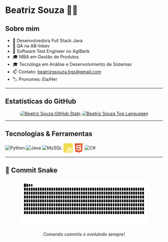 # Beatriz Souza 👩‍💻

## Sobre mim

- 🌱 Desenvolvedora Full Stack Java  
- 🧪 QA na AB-Inbev  
- 🧪 Software Test Engineer no AgiBank  
- 🎓 MBA em Gestão de Produtos  
- 🎓 Tecnóloga em Análise e Desenvolvimento de Sistemas  
- 📫 Contato: [beatrizgsouza.bgs@gmail.com](mailto:beatrizgsouza.bgs@gmail.com)  
- 🏷️ Pronomes: Ela/Her  

---

## Estatísticas do GitHub

<div align="center">
  <a href="https://github.com/BeaSouzaa">
    <img 
      src="https://github-readme-stats.vercel.app/api?username=BeaSouzaa&show_icons=true&theme=dracula&hide=issues,contribs" 
      alt="Beatriz Souza GitHub Stats" 
      height="160em"
      style="border-radius:10px;"
    />
  </a>
  <a href="https://github.com/BeaSouzaa">
    <img 
      src="https://github-readme-stats.vercel.app/api/top-langs/?username=BeaSouzaa&layout=compact&langs_count=7&theme=dracula" 
      alt="Beatriz Souza Top Languages" 
      height="140em" 
      style="border-radius:10px;"
    />
  </a>
</div>

---

## Tecnologias & Ferramentas

<div style="display: inline-block;">
  <img align="center" alt="Python" height="30" width="30" src="https://cdn.jsdelivr.net/gh/devicons/devicon/icons/python/python-original.svg" />
  <img align="center" alt="Java" height="30" width="30" src="https://cdn.jsdelivr.net/gh/devicons/devicon/icons/java/java-original-wordmark.svg" />
  <img align="center" alt="MySQL" height="30" width="30" src="https://cdn.jsdelivr.net/gh/devicons/devicon/icons/mysql/mysql-original.svg" />
  <img align="center" alt="JavaScript" height="30" width="30" src="https://raw.githubusercontent.com/devicons/devicon/master/icons/javascript/javascript-plain.svg" />
  <img align="center" alt="HTML5" height="30" width="30" src="https://raw.githubusercontent.com/devicons/devicon/master/icons/html5/html5-original.svg" />
  <img align="center" alt="C#" height="30" width="30" src="https://cdn.jsdelivr.net/gh/devicons/devicon/icons/csharp/csharp-original.svg" />
</div>

---

## 🐍 Commit Snake

<div align="center">
  <img alt="Snake eating commits" height="150" width="400" src="https://github.com/BeaSouzaa/BeaSouzaa/blob/output/github-contribution-grid-snake.svg" />
  <p><i>Comendo commits e evoluindo sempre!</i></p>
</div>
